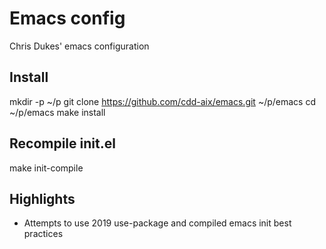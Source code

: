 # Emacs config

Chris Dukes' emacs configuration

## Install
mkdir -p ~/p
git clone https://github.com/cdd-aix/emacs.git ~/p/emacs
cd ~/p/emacs
make install

## Recompile init.el
make init-compile

## Highlights
* Attempts to use 2019 use-package and compiled emacs init best practices

